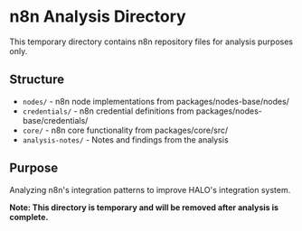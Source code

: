 # n8n Analysis Directory

This temporary directory contains n8n repository files for analysis purposes only.

## Structure
- `nodes/` - n8n node implementations from packages/nodes-base/nodes/
- `credentials/` - n8n credential definitions from packages/nodes-base/credentials/
- `core/` - n8n core functionality from packages/core/src/
- `analysis-notes/` - Notes and findings from the analysis

## Purpose
Analyzing n8n's integration patterns to improve HALO's integration system.

**Note: This directory is temporary and will be removed after analysis is complete.**